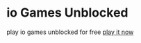 # io Games Unblocked
play io games unblocked for free
[play it now](https://paxdev55.github.io/io/index.html)
